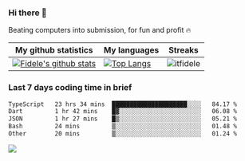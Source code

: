 ### Hi there 👋
<p>Beating computers into submission, for fun and profit 🔥</p>

|My github statistics|My languages|Streaks|
|-|-|-|
|[![Fidele's github stats](https://github-readme-stats.vercel.app/api?username=itfidele&count_private=true&show_icons=true&theme=dark&hide_title=true)](https://github.com/itfidele)|[![Top Langs](https://github-readme-stats.vercel.app/api/top-langs/?username=itfidele&show_icons=true&langs_count=8&theme=dark&layout=compact&hide_title=true)](https://github.com/itfidele)|![itfidele](https://github-readme-streak-stats.herokuapp.com/?user=itfidele&theme=dark)

### Last 7 days coding time in brief
<!--START_SECTION:waka-->

```txt
TypeScript   23 hrs 34 mins  █████████████████████░░░░   84.17 %
Dart         1 hr 42 mins    █▓░░░░░░░░░░░░░░░░░░░░░░░   06.08 %
JSON         1 hr 27 mins    █▒░░░░░░░░░░░░░░░░░░░░░░░   05.21 %
Bash         24 mins         ▒░░░░░░░░░░░░░░░░░░░░░░░░   01.48 %
Other        20 mins         ▒░░░░░░░░░░░░░░░░░░░░░░░░   01.24 %
```

<!--END_SECTION:waka-->

![](https://komarev.com/ghpvc/?username=itfidele)
